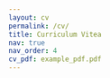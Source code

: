 ```yaml
---
layout: cv
permalink: /cv/
title: Curriculum Vitea
nav: true
nav_order: 4
cv_pdf: example_pdf.pdf
---
```

